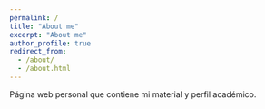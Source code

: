 ```yaml
---
permalink: /
title: "About me"
excerpt: "About me"
author_profile: true
redirect_from: 
  - /about/
  - /about.html
---
```


Página web personal que contiene mi material y perfil académico.
